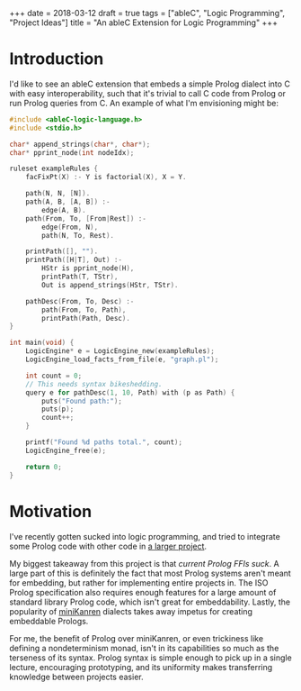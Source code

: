 +++
date = 2018-03-12
draft = true
tags = ["ableC", "Logic Programming", "Project Ideas"]
title = "An ableC Extension for Logic Programming"
+++

# Introduction

I'd like to see an ableC extension that embeds a simple Prolog dialect into C with easy interoperability, such that it's trivial to call C code from Prolog or run Prolog queries from C.
An example of what I'm envisioning might be:

```c
#include <ableC-logic-language.h>
#include <stdio.h>

char* append_strings(char*, char*);
char* pprint_node(int nodeIdx);

ruleset exampleRules {
	facFixPt(X) :- Y is factorial(X), X = Y.

	path(N, N, [N]).
	path(A, B, [A, B]) :-
		edge(A, B).
	path(From, To, [From|Rest]) :-
		edge(From, N),
		path(N, To, Rest).

	printPath([], "").
	printPath([H|T], Out) :-
		HStr is pprint_node(H),
		printPath(T, TStr),
		Out is append_strings(HStr, TStr).

	pathDesc(From, To, Desc) :-
		path(From, To, Path),
		printPath(Path, Desc).
}

int main(void) {
	LogicEngine* e = LogicEngine_new(exampleRules);
	LogicEngine_load_facts_from_file(e, "graph.pl");

	int count = 0;
	// This needs syntax bikeshedding.
	query e for pathDesc(1, 10, Path) with (p as Path) {
		puts("Found path:");
		puts(p);
		count++;
	}

	printf("Found %d paths total.", count);
	LogicEngine_free(e);

	return 0;
}
```

# Motivation

I've recently gotten sucked into logic programming, and tried to integrate some Prolog code with other code in [a larger project](https://github.com/remexre/extlint).

My biggest takeaway from this project is that *current Prolog FFIs suck*.
A large part of this is definitely the fact that most Prolog systems aren't meant for embedding, but rather for implementing entire projects in.
The ISO Prolog specification also requires enough features for a large amount of standard library Prolog code, which isn't great for embeddability.
Lastly, the popularity of [miniKanren](http://minikanren.org/) dialects takes away impetus for creating embeddable Prologs.

For me, the benefit of Prolog over miniKanren, or even trickiness like defining a nondeterminism monad, isn't in its capabilities so much as the terseness of its syntax.
Prolog syntax is simple enough to pick up in a single lecture, encouraging prototyping, and its uniformity makes transferring knowledge between projects easier.

